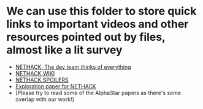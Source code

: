# We can use this folder to store quick links to important videos and other resources pointed out by files, almost like a lit survey

- [NETHACK: The dev team thinks of everything](https://www.youtube.com/watch?v=SjuTyJlgLJ8)
- [NETHACK WIKI](https://nethackwiki.com/, )
- [NETHACK SPOILERS](https://sites.google.com/view/evasroguelikegamessite/list-of-nethack-spoilers)
- [Exploration paper for NETHACK](https://arxiv.org/pdf/1711.03087.pdf)
- [Please try to read some of the AlphaStar papers as there's some overlap with our work!]
